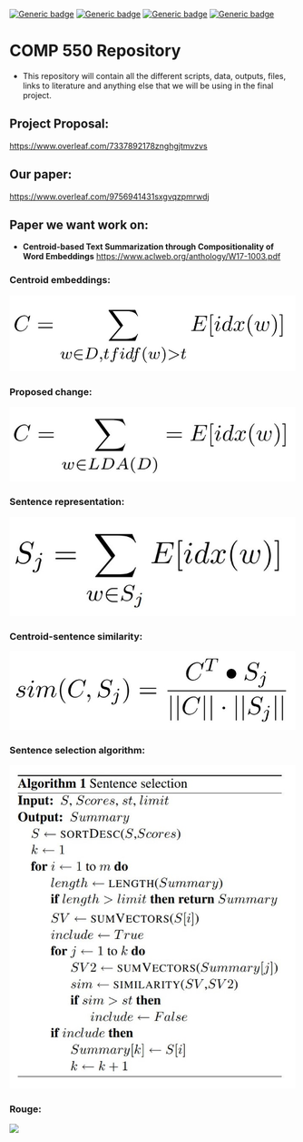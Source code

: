 [![Generic badge](https://img.shields.io/badge/COMP_550_Final_Project-Building-blue.svg)](https://shields.io/)
[![Generic badge](https://img.shields.io/badge/Contributors-3-<COLOR>.svg)](https://shields.io/)
[![Generic badge](https://img.shields.io/badge/COMP550-Natural_Language_Processing-red.svg)](https://shields.io/)
[![Generic badge](https://img.shields.io/badge/Neat_level-OVER_9000-green.svg)](https://shields.io/)

# COMP 550 Repository 
- This repository will contain all the different scripts, data, outputs, files, links to literature and anything else that we will be using in the final project. 

## Project Proposal: 

https://www.overleaf.com/7337892178znghgjtmvzvs

## Our paper: 

https://www.overleaf.com/9756941431sxgvqzpmrwdj

## Paper we want work on: 
- **Centroid-based Text Summarization through Compositionality of Word Embeddings** https://www.aclweb.org/anthology/W17-1003.pdf


### Centroid embeddings: 

![](figs/Centroid_embedding.jpg)

### Proposed change: 

![](figs/LDA_centroid.jpg)

### Sentence representation: 

![](figs/sentence_representation.jpg)

### Centroid-sentence similarity: 

![](figs/centroid_sentence_similarity.jpg)

### Sentence selection algorithm: 

![](figs/sentence_selection_algorithm.jpg)

### Rouge: 

![](figs.ROUGE.jpg)
